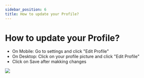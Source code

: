 ```yaml
---
sidebar_position: 6
title: How to update your Profile?
---
```


# How to update your Profile?
- On Mobile: Go to settings and click "Edit Profile"
- On Desktop: Click on your profile picture and click "Edit Profile"
- Click on Save after makking changes

<img src="/gif/change-profile.gif" className="gif"/>
